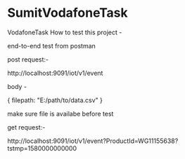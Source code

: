 # SumitVodafoneTask
VodafoneTask
How to test this project -

end-to-end test from postman 

post request:-  

http://localhost:9091/iot/v1/event

body -

{
	filepath: "E:/path/to/data.csv"
}

make sure file is availabe before test

get request:-

http://localhost:9091/iot/v1/event?ProductId=WG11155638?tstmp=1580000000000

